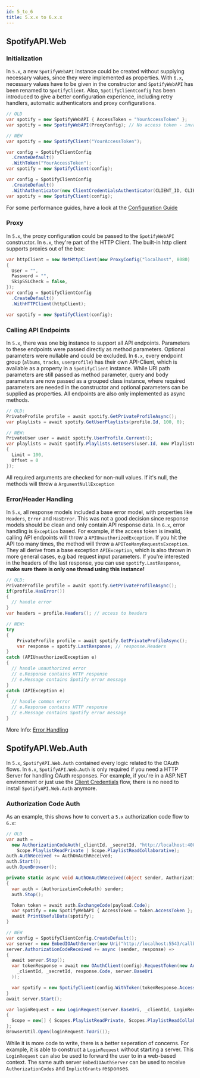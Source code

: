 ```yaml
---
id: 5_to_6
title: 5.x.x to 6.x.x
---
```


## SpotifyAPI.Web

### Initialization

In `5.x`, a new `SpotifyWebAPI` instance could be created without supplying necessary values, since they were implemented as properties. With `6.x`, necessary values have to be given in the constructor and `SpotifyWebAPI` has been renamed to `SpotifyClient`. Also, `SpotifyClientConfig` has been introduced to give a better configuration experience, including retry handlers, automatic authenticators and proxy configurations.

```csharp
// OLD
var spotify = new SpotifyWebAPI { AccessToken = "YourAccessToken" };
var spotify = new SpotifyWebAPI(ProxyConfig); // No access token - invalid

// NEW
var spotify = new SpotifyClient("YourAccessToken");

var config = SpotifyClientConfig
  .CreateDefault()
  .WithToken("YourAccessToken");
var spotify = new SpotifyClient(config);

var config = SpotifyClientConfig
  .CreateDefault()
  .WithAuthenticator(new ClientCredentialsAuthenticator(CLIENT_ID, CLIENT_SECRET)); // takes care of access tokens
var spotify = new SpotifyClient(config);
```

For some performance guides, have a look at the [Configuration Guide](./configuration.md)

### Proxy

In `5.x`, the proxy configuration could be passed to the `SpotifyWebAPI` constructor. In `6.x`, they're part of the HTTP Client. The built-in http client supports proxies out of the box:

```csharp
var httpClient = new NetHttpClient(new ProxyConfig("localhost", 8080)
{
  User = "",
  Password = "",
  SkipSSLCheck = false,
});
var config = SpotifyClientConfig
  .CreateDefault()
  .WithHTTPClient(httpClient);

var spotify = new SpotifyClient(config);
```

### Calling API Endpoints

In `5.x`, there was one big instance to support all API endpoints. Parameters to these endpoints were passed directly as method parameters. Optional parameters were nullable and could be excluded. In `6.x`, every endpoint group (`albums`, `tracks`, `userprofile`) has their own API-Client, which is available as a property in a `SpotifyClient` instance. While URI path parameters are still passed as method parameter, query and body parameters are now passed as a grouped class instance, where required parameters are needed in the constructor and optional parameters can be supplied as properties. All endpoints are also only implemented as async methods.

```csharp
// OLD:
PrivateProfile profile = await spotify.GetPrivateProfileAsync();
var playlists = await spotify.GetUserPlaylists(profile.Id, 100, 0);

// NEW:
PrivateUser user = await spotify.UserProfile.Current();
var playlists = await spotify.Playlists.GetUsers(user.Id, new PlaylistGetUsersRequest
{
  Limit = 100,
  Offset = 0
});
```

All required arguments are checked for non-null values. If it's null, the methods will throw a `ArgumentNullException`

### Error/Header Handling

In `5.x`, all response models included a base error model, with properties like `Headers`, `Error` and `HasError`. This was not a good decision since response models should be clean and only contain API response data. In `6.x`, error handling is `Exception` based. For example, if the access token is invalid, calling API endpoints will throw a `APIUnauthorizedException`. If you hit the API too many times, the method will throw a `APITooManyRequestsException`. They all derive from a base exception `APIException`, which is also thrown in more general cases, e.g bad request input parameters. If you're interested in the headers of the last response, you can use `spotify.LastResponse`, **make sure there is only one thread using this instance!**

```csharp
// OLD:
PrivateProfile profile = await spotify.GetPrivateProfileAsync();
if(profile.HasError())
{
  // handle error
}
var headers = profile.Headers(); // access to headers

// NEW:
try
{
    PrivateProfile profile = await spotify.GetPrivateProfileAsync();
    var response = spotify.LastResponse; // response.Headers
}
catch (APIUnauthorizedException e)
{
  // handle unauthorized error
  // e.Response contains HTTP response
  // e.Message contains Spotify error message
}
catch (APIException e)
{
  // handle common error
  // e.Response contains HTTP response
  // e.Message contains Spotify error message
}
```

More Info: [Error Handling](./error_handling)

## SpotifyAPI.Web.Auth

In `5.x`, `SpotifyAPI.Web.Auth` contained every logic related to the OAuth flows. In `6.x`, `SpotifyAPI.Web.Auth` is only required if you need a HTTP Server for handling OAuth responses. For example, if you're in a ASP.NET environment or just use the [Client Credentials](client_credentials) flow, there is no need to install `SpotifyAPI.Web.Auth` anymore.

### Authorization Code Auth

As an example, this shows how to convert a `5.x` authorization code flow to `6.x`:

```csharp
// OLD
var auth =
  new AuthorizationCodeAuth(_clientId, _secretId, "http://localhost:4002", "http://localhost:4002",
    Scope.PlaylistReadPrivate | Scope.PlaylistReadCollaborative);
auth.AuthReceived += AuthOnAuthReceived;
auth.Start();
auth.OpenBrowser();

private static async void AuthOnAuthReceived(object sender, AuthorizationCode payload)
{
  var auth = (AuthorizationCodeAuth) sender;
  auth.Stop();

  Token token = await auth.ExchangeCode(payload.Code);
  var spotify = new SpotifyWebAPI { AccessToken = token.AccessToken };
  await PrintUsefulData(spotify);
}

// NEW
var config = SpotifyClientConfig.CreateDefault();
var server = new EmbedIOAuthServer(new Uri("http://localhost:5543/callback"), 5543);
server.AuthorizationCodeReceived += async (sender, response) =>
{
  await server.Stop();
  var tokenResponse = await new OAuthClient(config).RequestToken(new AuthorizationCodeTokenRequest(
    _clientId, _secretId, response.Code, server.BaseUri
  ));

  var spotify = new SpotifyClient(config.WithToken(tokenResponse.AccessToken));
}
await server.Start();

var loginRequest = new LoginRequest(server.BaseUri, _clientId, LoginRequest.ResponseType.Code)
{
  Scope = new[] { Scopes.PlaylistReadPrivate, Scopes.PlaylistReadCollaborative }
};
BrowserUtil.Open(loginRequest.ToUri());
```

While it is more code to write, there is a better seperation of concerns. For example, it is able to construct a `LoginRequest` without starting a server. This `LoginRequest` can also be used to forward the user to in a web-based context. The same auth server `EmbedIOAuthServer` can be used to receive `AuthorizationCodes` and `ImplictGrants` responses.
